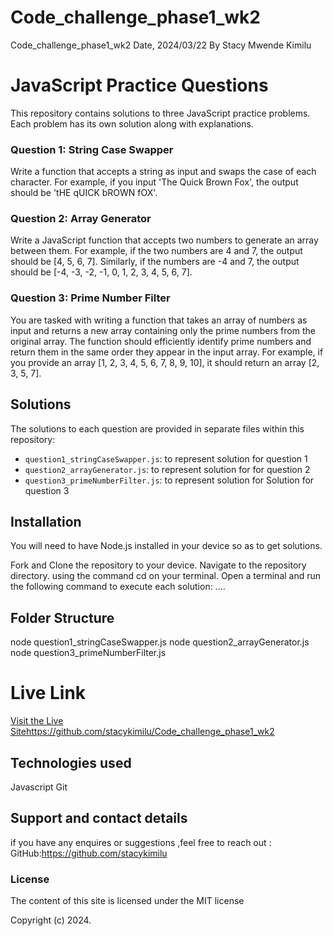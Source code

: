 # Code_challenge_phase1_wk2
Code_challenge_phase1_wk2
Date, 2024/03/22
By Stacy Mwende Kimilu
# JavaScript Practice Questions

This repository contains solutions to three JavaScript practice problems. Each problem has its own solution along with explanations.


### Question 1: String Case Swapper
Write a function that accepts a string as input and swaps the case of each character. For example, if you input 'The Quick Brown Fox', the output should be 'tHE qUICK bROWN fOX'.

### Question 2: Array Generator
Write a JavaScript function that accepts two numbers to generate an array between them. For example, if the two numbers are 4 and 7, the output should be [4, 5, 6, 7]. Similarly, if the numbers are -4 and 7, the output should be [-4, -3, -2, -1, 0, 1, 2, 3, 4, 5, 6, 7].

### Question 3: Prime Number Filter
You are tasked with writing a function that takes an array of numbers as input and returns a new array containing only the prime numbers from the original array. The function should efficiently identify prime numbers and return them in the same order they appear in the input array. For example, if you provide an array [1, 2, 3, 4, 5, 6, 7, 8, 9, 10], it should return an array [2, 3, 5, 7].

## Solutions

The solutions to each question are provided in separate files within this repository:
- `question1_stringCaseSwapper.js`: to represent solution for question 1
- `question2_arrayGenerator.js`: to represent solution for for question 2
- `question3_primeNumberFilter.js`: to represent solution for Solution for question 3

## Installation
You will need to have Node.js installed in your device so as to get solutions.

Fork and Clone the repository to your device.
Navigate to the repository directory. using the command cd on your terminal.
Open a terminal and run the following command to execute each solution: ....

## Folder Structure
node question1_stringCaseSwapper.js
node question2_arrayGenerator.js
node question3_primeNumberFilter.js

# Live Link
[Visit the Live Site]()https://github.com/stacykimilu/Code_challenge_phase1_wk2


## Technologies used
Javascript
Git

## Support and contact details
if you have any enquires or suggestions ,feel free to reach out :
GitHub:https://github.com/stacykimilu
### License
The content of this site is licensed under the MIT license

Copyright (c) 2024.

